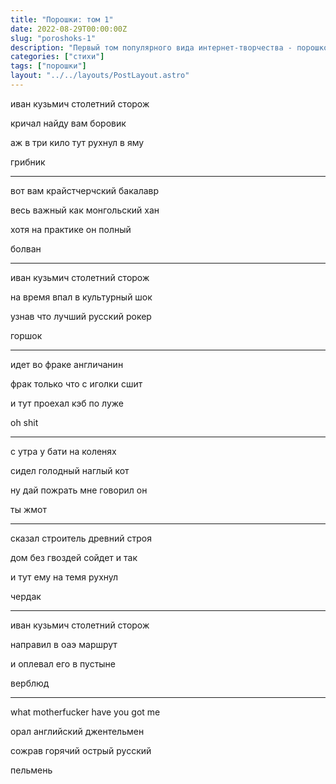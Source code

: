 ```yaml
---
title: "Порошки: том 1"
date: 2022-08-29T00:00:00Z
slug: "poroshoks-1"
description: "Первый том популярного вида интернет-творчества - порошков."
categories: ["стихи"]
tags: ["порошки"]
layout: "../../layouts/PostLayout.astro"
---
```



иван кузьмич столетний сторож

кричал найду вам боровик

аж в три кило тут рухнул в яму

грибник

***

вот вам крайстчерчский бакалавр

весь важный как монгольский хан

хотя на практике он полный 

болван

***

иван кузьмич столетний сторож

на время впал в культурный шок

узнав что лучший русский рокер

горшок

***

идет во фраке англичанин

фрак только что с иголки сшит

и тут проехал кэб по луже

oh shit

***

с утра у бати на коленях

сидел голодный наглый кот

ну дай пожрать мне говорил он 

ты жмот

***

сказал строитель древний строя

дом без гвоздей сойдет и так

и тут ему на темя рухнул 

чердак

***

иван кузьмич столетний сторож

направил в оаэ маршрут

и оплевал его в пустыне

верблюд

***

what motherfucker have you got me

орал английский джентельмен

сожрав горячий острый русский

пельмень
